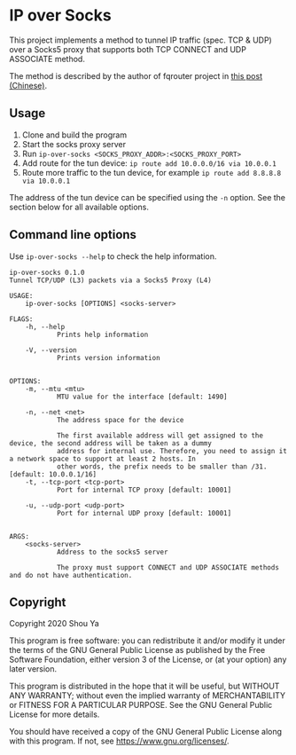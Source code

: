 # IP over Socks

This project implements a method to tunnel IP traffic (spec. TCP & UDP) over a
Socks5 proxy that supports both TCP CONNECT and UDP ASSOCIATE method.

The method is described by the author of fqrouter project in [this post (Chinese)](https://fqrouter.tumblr.com/post/51474945203/socks%E4%BB%A3%E7%90%86%E8%BD%ACvpn).

## Usage

1. Clone and build the program
2. Start the socks proxy server
3. Run `ip-over-socks <SOCKS_PROXY_ADDR>:<SOCKS_PROXY_PORT>`
4. Add route for the tun device: `ip route add 10.0.0.0/16 via 10.0.0.1`
5. Route more traffic to the tun device, for example
  `ip route add 8.8.8.8 via 10.0.0.1`

The address of the tun device can be specified using the `-n` option. See the section below for all available options.

## Command line options

Use `ip-over-socks --help` to check the help information.

    ip-over-socks 0.1.0
    Tunnel TCP/UDP (L3) packets via a Socks5 Proxy (L4)

    USAGE:
        ip-over-socks [OPTIONS] <socks-server>

    FLAGS:
        -h, --help
                Prints help information

        -V, --version
                Prints version information


    OPTIONS:
        -m, --mtu <mtu>
                MTU value for the interface [default: 1490]

        -n, --net <net>
                The address space for the device

                The first available address will get assigned to the device, the second address will be taken as a dummy
                address for internal use. Therefore, you need to assign it a network space to support at least 2 hosts. In
                other words, the prefix needs to be smaller than /31. [default: 10.0.0.1/16]
        -t, --tcp-port <tcp-port>
                Port for internal TCP proxy [default: 10001]

        -u, --udp-port <udp-port>
                Port for internal UDP proxy [default: 10001]


    ARGS:
        <socks-server>
                Address to the socks5 server

                The proxy must support CONNECT and UDP ASSOCIATE methods and do not have authentication.

## Copyright

Copyright 2020 Shou Ya

This program is free software: you can redistribute it and/or modify
it under the terms of the GNU General Public License as published by
the Free Software Foundation, either version 3 of the License, or
(at your option) any later version.

This program is distributed in the hope that it will be useful,
but WITHOUT ANY WARRANTY; without even the implied warranty of
MERCHANTABILITY or FITNESS FOR A PARTICULAR PURPOSE.  See the
GNU General Public License for more details.

You should have received a copy of the GNU General Public License
along with this program.  If not, see <https://www.gnu.org/licenses/>.


